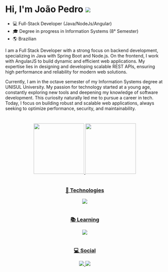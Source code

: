 # Hi, I'm João Pedro ![](https://komarev.com/ghpvc/?username=Jternesconte&abbreviated=true)

- 💻 Full-Stack Developer (Java/NodeJs/Angular)
- ‍🎓 Degree in progress in Information Systems (8° Semester)
- 🌎 Brazilian

I am a Full Stack Developer with a strong focus on backend development, specializing in Java with Spring Boot and Node.js. On the frontend, I work with AngularJS to build dynamic and efficient web applications. My expertise lies in designing and developing scalable REST APIs, ensuring high performance and reliability for modern web solutions.

Currently, I am in the octave semester of my Information Systems degree at UNISUL University. My passion for technology started at a young age, constantly exploring new tools and deepening my knowledge of software development. This curiosity naturally led me to pursue a career in tech. Today, I focus on building robust and scalable web applications, always seeking to optimize performance, security, and maintainability.

#

<div align="center">
  <a href="https://github.com/jternesconte">
  <img height="160em" src="https://github-readme-stats.vercel.app/api?username=jternesconte&show_icons=true&theme=dracula&include_all_commits=true&count_private=true"/>
  <img height="160em" src="https://github-readme-stats.vercel.app/api/top-langs/?username=jternesconte&layout=compact&langs_count=7&theme=dracula"/>
</div>
    
#

<h3 align="center">🧠 Technologies</h3>
<div align="center">
  <img src="https://skillicons.dev/icons?i=nodejs,spring,java,angular,ts,postgres,git,js,html,css" />
</div>    

#

<h3 align="center">📚 Learning</h3>
<div align="center">
  <img src="https://skillicons.dev/icons?i=docker,react" />
</div>   

#

<h3 align="center">💻 Social</h3>

<div align="center">
  <a href="https://www.instagram.com/jternesconte/">
    <img src="https://skillicons.dev/icons?i=instagram" />
  </a>
  <a href="https://www.linkedin.com/in/jo%C3%A3o-pedro-ternes-conte/">
    <img src="https://skillicons.dev/icons?i=linkedin" />
  </a>
</div> 

#
